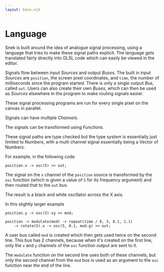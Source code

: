 ```yaml
---
layout: base.njk
---
```


# Language

Snek is built around the idea of analogue signal processing, using a language that tries to make these signal paths explicit. The language gets translated fairly directly into GLSL code which can easily be viewed in the editor.

Signals flow between input *Sources* and output *Buses*. The built in input *Sources* are `position`, the screen pixel coordinates, and `time`, the number of milliseconds since the program started. There is only a single output *Bus*, called `out`.
Users can also create their own *Buses*, which can then be used as *Sources* elsewhere in the program to make routing signals easier.

These signal processing programs are run for every single pixel on the canvas in parallel.

Signals can have multiple *Channels*.

The signals can be transformed using *Functions*.

These signal paths are type checked but the type system is essentially just limited to Numbers, with a multi channel signal essentially being a Vector of Numbers.

For example, in the following code

```snek
position.x -> osc(5) >> out;
```
The signal on the `x` channel of the `position` source is transformed by the `osc` function (which is given a value of `5` for its frequency argument) and then routed that to the `out` bus.

The result is a black and white oscillator across the X axis.

In this slightly larger example

```snek
position.y -> osc(3).xy >> mod;

position -> modulate(mod) -> repeat(time / 8, 3, 0.1, 1.1)
    -> rotate(5).x -> osc(5, 0.1, mod.g) >> out;
```

A user bus called `mod` is created which then gets used twice on the second line. This bus has 2 channels, because when it's created on the first line, only the `x` and `y` channels of the `osc` function output are sent to it.

The `modulate` function on the second line uses both of these channels, but only the second channel from the `mod` bus is used as an argument to the `osc` function near the end of the line.

